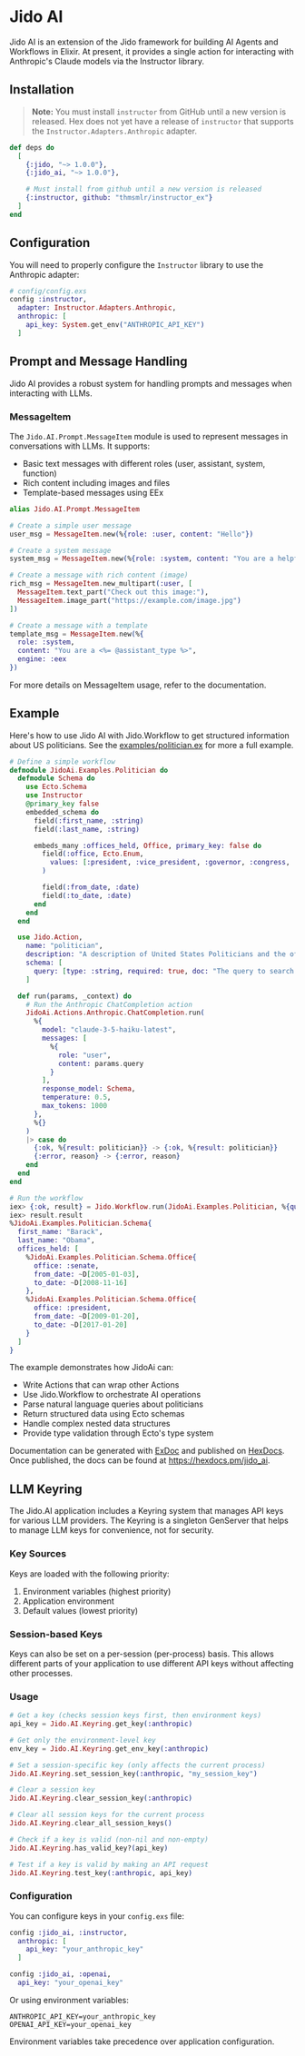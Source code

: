 # Jido AI

Jido AI is an extension of the Jido framework for building AI Agents and Workflows in Elixir. At present, it provides a single action for interacting with Anthropic's Claude models via the Instructor library.

## Installation

> **Note:** You must install `instructor` from GitHub until a new version is released. Hex does not yet have a release of `instructor` that supports the `Instructor.Adapters.Anthropic` adapter.

```elixir
def deps do
  [
    {:jido, "~> 1.0.0"},
    {:jido_ai, "~> 1.0.0"},

    # Must install from github until a new version is released
    {:instructor, github: "thmsmlr/instructor_ex"}
  ]
end
```

## Configuration

You will need to properly configure the `Instructor` library to use the Anthropic adapter:

```elixir
# config/config.exs
config :instructor,
  adapter: Instructor.Adapters.Anthropic,
  anthropic: [
    api_key: System.get_env("ANTHROPIC_API_KEY")
  ]
```

## Prompt and Message Handling

Jido AI provides a robust system for handling prompts and messages when interacting with LLMs.

### MessageItem

The `Jido.AI.Prompt.MessageItem` module is used to represent messages in conversations with LLMs. It supports:

- Basic text messages with different roles (user, assistant, system, function)
- Rich content including images and files
- Template-based messages using EEx

```elixir
alias Jido.AI.Prompt.MessageItem

# Create a simple user message
user_msg = MessageItem.new(%{role: :user, content: "Hello"})

# Create a system message
system_msg = MessageItem.new(%{role: :system, content: "You are a helpful assistant"})

# Create a message with rich content (image)
rich_msg = MessageItem.new_multipart(:user, [
  MessageItem.text_part("Check out this image:"),
  MessageItem.image_part("https://example.com/image.jpg")
])

# Create a message with a template
template_msg = MessageItem.new(%{
  role: :system,
  content: "You are a <%= @assistant_type %>",
  engine: :eex
})
```

For more details on MessageItem usage, refer to the documentation.

## Example

Here's how to use Jido AI with Jido.Workflow to get structured information about US politicians. See the [examples/politician.ex](examples/politician.ex) for more a full example.

```elixir
# Define a simple workflow
defmodule JidoAi.Examples.Politician do
  defmodule Schema do
    use Ecto.Schema
    use Instructor
    @primary_key false
    embedded_schema do
      field(:first_name, :string)
      field(:last_name, :string)

      embeds_many :offices_held, Office, primary_key: false do
        field(:office, Ecto.Enum,
          values: [:president, :vice_president, :governor, :congress, :senate]
        )

        field(:from_date, :date)
        field(:to_date, :date)
      end
    end
  end

  use Jido.Action,
    name: "politician",
    description: "A description of United States Politicians and the offices that they held",
    schema: [
      query: [type: :string, required: true, doc: "The query to search for"]
    ]

  def run(params, _context) do
    # Run the Anthropic ChatCompletion action
    JidoAi.Actions.Anthropic.ChatCompletion.run(
      %{
        model: "claude-3-5-haiku-latest",
        messages: [
          %{
            role: "user",
            content: params.query
          }
        ],
        response_model: Schema,
        temperature: 0.5,
        max_tokens: 1000
      },
      %{}
    )
    |> case do
      {:ok, %{result: politician}} -> {:ok, %{result: politician}}
      {:error, reason} -> {:error, reason}
    end
  end
end

# Run the workflow
iex> {:ok, result} = Jido.Workflow.run(JidoAi.Examples.Politician, %{query: "Tell me about Barack Obama's political career"})
iex> result.result
%JidoAi.Examples.Politician.Schema{
  first_name: "Barack",
  last_name: "Obama",
  offices_held: [
    %JidoAi.Examples.Politician.Schema.Office{
      office: :senate,
      from_date: ~D[2005-01-03],
      to_date: ~D[2008-11-16]
    },
    %JidoAi.Examples.Politician.Schema.Office{
      office: :president,
      from_date: ~D[2009-01-20],
      to_date: ~D[2017-01-20]
    }
  ]
}
```

The example demonstrates how JidoAi can:

- Write Actions that can wrap other Actions
- Use Jido.Workflow to orchestrate AI operations
- Parse natural language queries about politicians
- Return structured data using Ecto schemas
- Handle complex nested data structures
- Provide type validation through Ecto's type system

Documentation can be generated with [ExDoc](https://github.com/elixir-lang/ex_doc)
and published on [HexDocs](https://hexdocs.pm). Once published, the docs can
be found at <https://hexdocs.pm/jido_ai>.

## LLM Keyring

The Jido.AI application includes a Keyring system that manages API keys for various LLM providers. The Keyring is a singleton GenServer that helps to manage LLM keys for convenience, not for security.

### Key Sources

Keys are loaded with the following priority:

1. Environment variables (highest priority)
2. Application environment
3. Default values (lowest priority)

### Session-based Keys

Keys can also be set on a per-session (per-process) basis. This allows different parts of your application to use different API keys without affecting other processes.

### Usage

```elixir
# Get a key (checks session keys first, then environment keys)
api_key = Jido.AI.Keyring.get_key(:anthropic)

# Get only the environment-level key
env_key = Jido.AI.Keyring.get_env_key(:anthropic)

# Set a session-specific key (only affects the current process)
Jido.AI.Keyring.set_session_key(:anthropic, "my_session_key")

# Clear a session key
Jido.AI.Keyring.clear_session_key(:anthropic)

# Clear all session keys for the current process
Jido.AI.Keyring.clear_all_session_keys()

# Check if a key is valid (non-nil and non-empty)
Jido.AI.Keyring.has_valid_key?(api_key)

# Test if a key is valid by making an API request
Jido.AI.Keyring.test_key(:anthropic, api_key)
```

### Configuration

You can configure keys in your `config.exs` file:

```elixir
config :jido_ai, :instructor,
  anthropic: [
    api_key: "your_anthropic_key"
  ]

config :jido_ai, :openai,
  api_key: "your_openai_key"
```

Or using environment variables:

```
ANTHROPIC_API_KEY=your_anthropic_key
OPENAI_API_KEY=your_openai_key
```

Environment variables take precedence over application configuration.